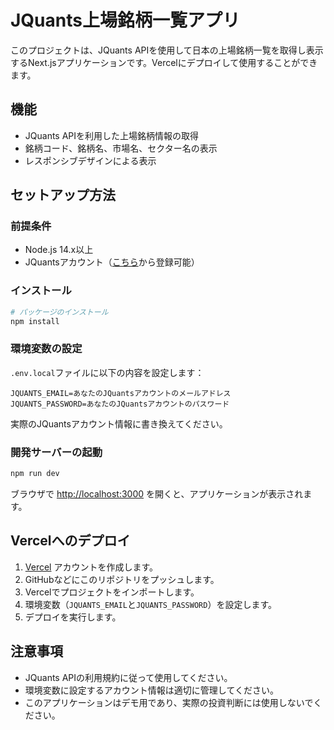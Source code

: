 # JQuants上場銘柄一覧アプリ

このプロジェクトは、JQuants APIを使用して日本の上場銘柄一覧を取得し表示するNext.jsアプリケーションです。Vercelにデプロイして使用することができます。

## 機能

- JQuants APIを利用した上場銘柄情報の取得
- 銘柄コード、銘柄名、市場名、セクター名の表示
- レスポンシブデザインによる表示

## セットアップ方法

### 前提条件

- Node.js 14.x以上
- JQuantsアカウント（[こちら](https://jpx-jquants.com/)から登録可能）

### インストール

```bash
# パッケージのインストール
npm install
```

### 環境変数の設定

`.env.local`ファイルに以下の内容を設定します：

```
JQUANTS_EMAIL=あなたのJQuantsアカウントのメールアドレス
JQUANTS_PASSWORD=あなたのJQuantsアカウントのパスワード
```

実際のJQuantsアカウント情報に書き換えてください。

### 開発サーバーの起動

```bash
npm run dev
```

ブラウザで [http://localhost:3000](http://localhost:3000) を開くと、アプリケーションが表示されます。

## Vercelへのデプロイ

1. [Vercel](https://vercel.com/) アカウントを作成します。
2. GitHubなどにこのリポジトリをプッシュします。
3. Vercelでプロジェクトをインポートします。
4. 環境変数（`JQUANTS_EMAIL`と`JQUANTS_PASSWORD`）を設定します。
5. デプロイを実行します。

## 注意事項

- JQuants APIの利用規約に従って使用してください。
- 環境変数に設定するアカウント情報は適切に管理してください。
- このアプリケーションはデモ用であり、実際の投資判断には使用しないでください。